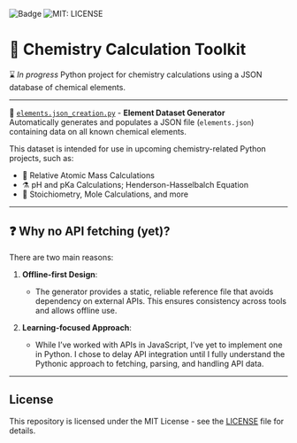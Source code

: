 ![Badge](https://img.shields.io/badge/Python-3.13-blue)
![MIT: LICENSE](https://img.shields.io/badge/License-MIT-yellow.svg)

# 🔬 Chemistry Calculation Toolkit
⌛ *In progress* Python project for chemistry calculations using a JSON database of chemical elements.

---

📁 [`elements.json_creation.py`](./elements.json_creation.py) - **Element Dataset Generator** <br>
Automatically generates and populates a JSON file (`elements.json`) containing data on all known chemical elements.

This dataset is intended for use in upcoming chemistry-related Python projects, such as:
- 🧮 Relative Atomic Mass Calculations 
- ⚗️ pH and pKa Calculations; Henderson-Hasselbalch Equation
- 🧪 Stoichiometry, Mole Calculations, and more

---

## ❓ Why no API fetching (yet)?
There are two main reasons:
1. **Offline-first Design**:
   - The generator provides a static, reliable reference file that avoids dependency on external APIs. This ensures consistency across tools and allows offline use.
     
2. **Learning-focused Approach**:
   - While I’ve worked with APIs in JavaScript, I’ve yet to implement one in Python. I chose to delay API integration until I fully understand the Pythonic approach to fetching, parsing, and handling API data.

---

## License
This repository is licensed under the MIT License - see the [LICENSE](./LICENSE) file for details.
